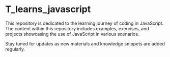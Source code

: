 # T_learns_javascript

This repository is dedicated to the learning journey of coding in JavaScript. The content within this repository includes examples, exercises, and projects showcasing the use of JavaScript in various scenarios.

Stay tuned for updates as new materials and knowledge snippets are added regularly.